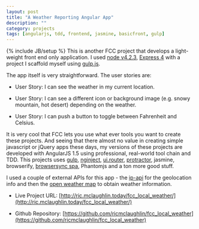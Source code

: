 ```yaml
---
layout: post
title: "A Weather Reporting Angular App"
description: ""
category: projects
tags: [angularjs, tdd, frontend, jasmine, basicfront, gulp]
---
```

{% include JB/setup %}
This is another FCC project that develops a light-weight front end only application. I used [node v4.2.3](https://nodejs.org/en/), [Express 4](http://expressjs.com/) with a project I scaffold myself using [gulp.js](http://gulpjs.com/). 

The app itself is very straightforward. The user stories are:

* User Story: I can see the weather in my current location.

* User Story: I can see a different icon or background image (e.g. snowy mountain, hot desert) depending on the weather.

* User Story: I can push a button to toggle between Fahrenheit and Celsius.

It is very cool that FCC lets you use what ever tools you want to create these projects. And seeing that there almost no value in creating simple javascript or jQuery apps these days, my versions of these projects are developed with AngularJS 1.5 using professional, real-world tool chain and TDD. This projects uses [gulp](http://gulpjs.com/), [nginject](https://www.npmjs.com/package/gulp-ng-inject), [ui.router](https://github.com/angular-ui/ui-router), [protractor](https://angular.github.io/protractor/#/), jasmine, browserify, [browsersync spa](https://github.com/shakyShane/browser-sync-spa), Phantomjs and a ton more good stuff. 

I used a couple of external APIs for this app - the [ip-api](http://ip-api.com) for the geolocation info and then the [open weather map](http://openweathermap.org/) to obtain weather information.

* Live Project URL: [http://ric.mclaughlin.today/fcc_local_weather/](http://ric.mclaughlin.today/fcc_local_weather/)

* Github Repository: [https://github.com/ricmclaughlin/fcc_local_weather](https://github.com/ricmclaughlin/fcc_local_weather)




